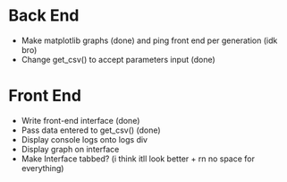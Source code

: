 # Back End

- Make matplotlib graphs (done) and ping front end per generation (idk bro)
- Change get_csv() to accept parameters input (done)

# Front End

- Write front-end interface (done)
- Pass data entered to get_csv() (done)
- Display console logs onto logs div
- Display graph on interface
- Make Interface tabbed? (i think itll look better + rn no space for everything)

